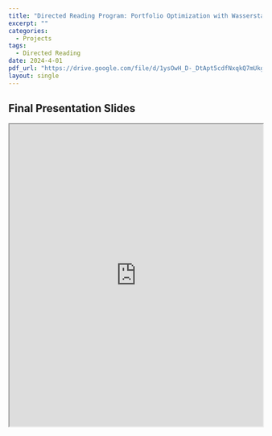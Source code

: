 ```yaml
---
title: "Directed Reading Program: Portfolio Optimization with Wasserstain Distances"
excerpt: ""
categories:
  - Projects
tags:
  - Directed Reading
date: 2024-4-01
pdf_url: "https://drive.google.com/file/d/1ysOwH_D-_DtApt5cdfNxqkQ7mUkgXEpc/view?usp=sharing"
layout: single
---
```


## Final Presentation Slides
<iframe src="https://AHiray.github.io/_portfolio/portfolio_pdfs/Arnav_H_DRP_Spring_2024.pdf" width="100%" height="600px"></iframe>

